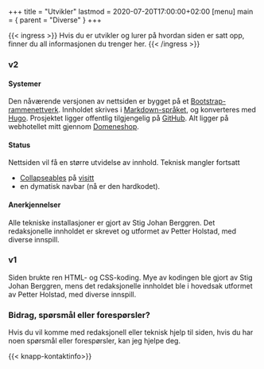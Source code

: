 +++
title = "Utvikler"
lastmod = 2020-07-20T17:00:00+02:00
[menu]
main = { parent = "Diverse" }
+++

{{< ingress >}}
Hvis du er utvikler og lurer på hvordan siden er satt opp, finner du all informasjonen du trenger her.
{{< /ingress >}}

### v2

#### Systemer
Den nåværende versjonen av nettsiden er bygget på et [Bootstrap-rammenettverk](https://getbootstrap.com). Innholdet skrives i [Markdown-språket](https://daringfireball.net/projects/markdown/syntax), og konverteres med [Hugo](https://gohugo.io). Prosjektet ligger offentlig tilgjengelig på [GitHub](https://github.com/Stigjb/pdog.no). Alt ligger på webhotellet mitt gjennom [Domeneshop](https://domene.shop).

#### Status  
Nettsiden vil få en større utvidelse av innhold. Teknisk mangler fortsatt

- [Collapseables](https://getbootstrap.com/docs/4.5/components/collapse/) på <a href="../visit">visitt</a>
- en dymatisk navbar (nå er den hardkodet).

#### Anerkjennelser
Alle tekniske installasjoner er gjort av Stig Johan Berggren. Det redaksjonelle innholdet er skrevet og utformet av Petter Holstad, med diverse innspill.

### v1
Siden brukte ren HTML- og CSS-koding. Mye av kodingen ble gjort av Stig Johan Berggren, mens det redaksjonelle innholdet ble i hovedsak utformet av Petter Holstad, med diverse innspill.

### Bidrag, spørsmål eller forespørsler?
Hvis du vil komme med redaksjonell eller teknisk hjelp til siden, hvis du har noen spørsmål eller forespørsler, kan jeg hjelpe deg.

{{< knapp-kontaktinfo>}}